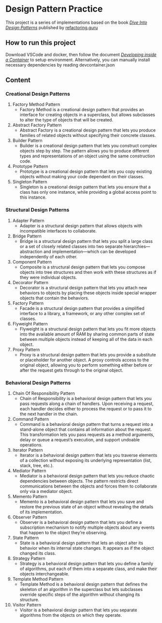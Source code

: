 # Design Pattern Practice
This project is a series of implementations based on the book _[Dive Into Design Patterns](https://refactoring.guru/store)_ published by [refactoring.guru](https://refactoring.guru/) 

## How to run this project
Download VSCode and docker, then follow the document _[Developing inside a Container](https://code.visualstudio.com/docs/remote/containers)_ to setup environment. Alternatively, you can manually install necessary dependencies by reading devcontainer.json


## Content

### Creational Design Patterns

1. Factory Method Pattern
    - Factory Method is a creational design pattern that provides an interface for creating objects in a superclass, but allows subclasses to alter the type of objects that will be created.
1. Abstract Factory Pattern
    - Abstract Factory is a creational design pattern that lets you produce families of related objects without specifying their concrete classes.
1. Builder Pattern
    - Builder is a creational design pattern that lets you construct complex objects step by step. The pattern allows you to produce different types and representations of an object using the same construction code.
1. Prototype Pattern
    - Prototype is a creational design pattern that lets you copy existing objects without making your code dependent on their classes.
1. Singleton Pattern
    - Singleton is a creational design pattern that lets you ensure that a class has only one instance, while providing a global access point to this instance.

### Structural Design Patterns

1. Adapter Pattern
    - Adapter is a structural design pattern that allows objects with incompatible interfaces to collaborate.
1. Bridge Pattern
    - Bridge is a structural design pattern that lets you split a large class or a set of closely related classes into two separate hierarchies—abstraction and implementation—which can be developed independently of each other.
1. Component Pattern
    - Composite is a structural design pattern that lets you compose objects into tree structures and then work with these structures as if they were individual objects.
1. Decorator Pattern
    - Decorator is a structural design pattern that lets you attach new behaviors to objects by placing these objects inside special wrapper objects that contain the behaviors.
1. Factory Pattern
    - Facade is a structural design pattern that provides a simplified interface to a library, a framework, or any other complex set of classes.
1. Flyweight Pattern
    - Flyweight is a structural design pattern that lets you fit more objects into the available amount of RAM by sharing common parts of state between multiple objects instead of keeping all of the data in each object.
1. Proxy Pattern
    - Proxy is a structural design pattern that lets you provide a substitute or placeholder for another object. A proxy controls access to the original object, allowing you to perform something either before or after the request gets through to the original object.

### Behavioral Design Patterns

1. Chain Of Responsibility Pattern
    - Chain of Responsibility is a behavioral design pattern that lets you pass requests along a chain of handlers. Upon receiving a request, each handler decides either to process the request or to pass it to the next handler in the chain.
1. Command Pattern
    - Command is a behavioral design pattern that turns a request into a stand-alone object that contains all information about the request. This transformation lets you pass requests as a method arguments, delay or queue a request’s execution, and support undoable operations.
1. Iterator Pattern
    - Iterator is a behavioral design pattern that lets you traverse elements of a collection without exposing its underlying representation (list, stack, tree, etc.).
1. Mediator Pattern
    - Mediator is a behavioral design pattern that lets you reduce chaotic dependencies between objects. The pattern restricts direct communications between the objects and forces them to collaborate only via a mediator object.
1. Memento Pattern
    - Memento is a behavioral design pattern that lets you save and restore the previous state of an object without revealing the details of its implementation.
1. Observer Pattern
    - Observer is a behavioral design pattern that lets you define a subscription mechanism to notify multiple objects about any events that happen to the object they’re observing.
1. State Pattern
    - State is a behavioral design pattern that lets an object alter its behavior when its internal state changes. It appears as if the object changed its class.
1. Strategy Pattern
    - Strategy is a behavioral design pattern that lets you define a family of algorithms, put each of them into a separate class, and make their objects interchangeable.
1. Template Method Pattern
    - Template Method is a behavioral design pattern that defines the skeleton of an algorithm in the superclass but lets subclasses override specific steps of the algorithm without changing its structure.
1. Visitor Pattern
    - Visitor is a behavioral design pattern that lets you separate algorithms from the objects on which they operate.